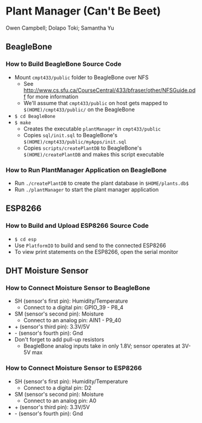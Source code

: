 # Plant Manager (Can't Be Beet)
Owen Campbell; Dolapo Toki; Samantha Yu

## BeagleBone
### How to Build BeagleBone Source Code
* Mount `cmpt433/public` folder to BeagleBone over NFS
  * See http://www.cs.sfu.ca/CourseCentral/433/bfraser/other/NFSGuide.pdf for more information
  * We'll assume that `cmpt433/public` on host gets mapped to `$(HOME)/cmpt433/public/` on the BeagleBone
* `$ cd BeagleBone`
* `$ make`
  * Creates the executable `plantManager` in `cmpt433/public`
  * Copies `sql/init.sql` to BeagleBone's `$(HOME)/cmpt433/public/myApps/init.sql`
  * Copies `scripts/createPlantDB` to BeagleBone's `$(HOME)/createPlantDB` and makes this script executable

### How to Run PlantManager Application on BeagleBone
* Run `./createPlantDB` to create the plant database in `$HOME/plants.db$`
* Run `./plantManager` to start the plant manager application

## ESP8266
### How to Build and Upload ESP8266 Source Code
* `$ cd esp`
* Use `PlatformIO` to build and send to the connected ESP8266
* To view print statements on the ESP8266, open the serial monitor

## DHT Moisture Sensor
### How to Connect Moisture Sensor to BeagleBone
* SH (sensor's first pin): Humidity/Temperature
  * Connect to a digital pin: GPIO_39 - P8_4
* SM (sensor's second pin): Moisture
  * Connect to an analog pin: AIN1 - P9_40
* \+ (sensor's third pin): 3.3V/5V
* \- (sensor's fourth pin): Gnd
* Don't forget to add pull-up resistors
  * BeagleBone analog inputs take in only 1.8V; sensor operates at 3V-5V max

### How to Connect Moisture Sensor to ESP8266
* SH (sensor's first pin): Humidity/Temperature
  * Connect to a digital pin: D2
* SM (sensor's second pin): Moisture
  * Connect to an analog pin: A0
* \+ (sensor's third pin): 3.3V/5V
* \- (sensor's fourth pin): Gnd
